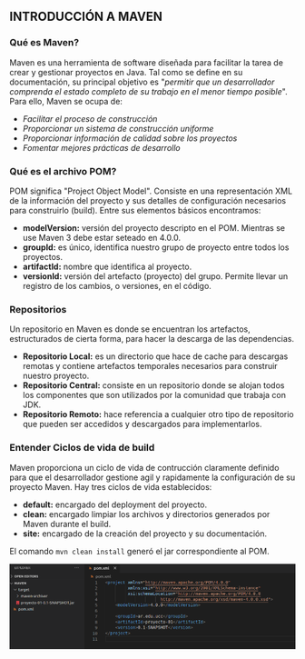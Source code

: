 ## INTRODUCCIÓN A MAVEN

### Qué es Maven?

Maven es una herramienta de software diseñada para facilitar la tarea de crear y gestionar proyectos en Java. 
Tal como se define en su documentación, su principal objetivo es "*permitir que un desarrollador comprenda el estado completo de su trabajo en el menor tiempo posible*". Para ello, Maven se ocupa de:

- *Facilitar el proceso de construcción*
- *Proporcionar un sistema de construcción uniforme*
- *Proporcionar información de calidad sobre los proyectos*
- *Fomentar mejores prácticas de desarrollo*

### Qué es el archivo POM?

POM significa "Project Object Model". Consiste en una representación XML de la información del proyecto y sus detalles de configuración necesarios para construirlo (build). 
Entre sus elementos básicos encontramos:

- **modelVersion:** versión del proyecto descripto en el POM. Mientras se use Maven 3 debe estar seteado en 4.0.0.
- **groupId:** es único, identifica nuestro grupo de proyecto entre todos los proyectos.
- **artifactId:** nombre que identifica al proyecto.
- **versionId:** versión del artefacto (proyecto) del grupo. Permite llevar un registro de los cambios, o versiones, en el código.

### Repositorios

Un repositorio en Maven es donde se encuentran los artefactos, estructurados de cierta forma, para hacer la descarga de las dependencias.

- **Repositorio Local:** es un directorio que hace de cache para descargas remotas y contiene artefactos temporales necesarios para construir nuestro proyecto.
- **Repositorio Central:** consiste en un repositorio donde se alojan todos los componentes que son utilizados por la comunidad que trabaja con JDK.
- **Repositorio Remoto:** hace referencia a cualquier otro tipo de repositorio que pueden ser accedidos y descargados para implementarlos.

### Entender Ciclos de vida de build

Maven proporciona un ciclo de vida de contrucción claramente definido para que el desarrollador gestione agil y rapidamente la configuración de su proyecto Maven.
Hay tres ciclos de vida establecidos:

- **default:** encargado del deployment del proyecto.
- **clean:** encargado limpiar los archivos y directorios generados por Maven durante el build. 
- **site:** encargado de la creación del proyecto y su documentación. 


El comando ```mvn clean install``` generó el jar correspondiente al POM.
   
   ![alt text](capture1.png)
